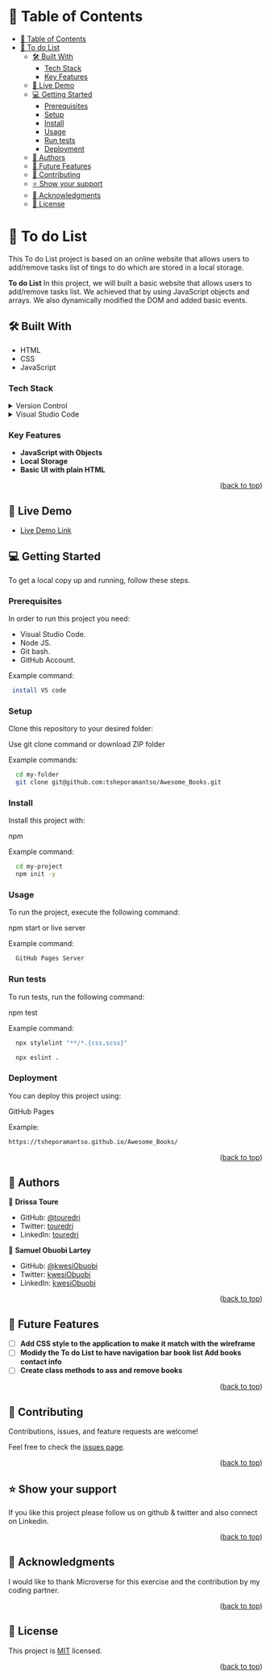 <a name="readme-top"></a>

<!-- TABLE OF CONTENTS -->

# 📗 Table of Contents

- [📗 Table of Contents](#-table-of-contents)
- [📖 To do List ](#-to-do-list-)
  - [🛠 Built With ](#-built-with-)
    - [Tech Stack ](#tech-stack-)
    - [Key Features ](#key-features-)
  - [🚀 Live Demo ](#-live-demo-)
  - [💻 Getting Started ](#-getting-started-)
    - [Prerequisites](#prerequisites)
    - [Setup](#setup)
    - [Install](#install)
    - [Usage](#usage)
    - [Run tests](#run-tests)
    - [Deployment](#deployment)
  - [👥 Authors ](#-authors-)
  - [🔭 Future Features ](#-future-features-)
  - [🤝 Contributing ](#-contributing-)
  - [⭐️ Show your support ](#️-show-your-support-)
  - [🙏 Acknowledgments ](#-acknowledgments-)
  - [📝 License ](#-license-)

<!-- PROJECT DESCRIPTION -->

# 📖 To do List <a name="about-project"></a>

This To do List project is based on an online website that allows users to add/remove tasks list of tings to do which are stored in a local storage.

**To do List** In this project, we will built a basic website that allows users to add/remove tasks list. We achieved that by using JavaScript objects and arrays. We also dynamically modified the DOM and added basic events.

## 🛠 Built With <a name="built-with"></a>

- HTML
- CSS
- JavaScript

### Tech Stack <a name="tech-stack"></a>

<details>
  <summary>Version Control</summary>
  <ul>
    <li><a href="https://github.com/">Git Hub</a></li>
  </ul>
</details>

<details>
  <summary>Visual Studio Code</summary>
  <ul>
    <li><a href="https://code.visualstudio.com">Visual Studio Code</a></li>
  </ul>
</details>

<!-- Features -->

### Key Features <a name="key-features"></a>

- **JavaScript with Objects**
- **Local Storage**
- **Basic UI with plain HTML**

<p align="right">(<a href="#readme-top">back to top</a>)</p>

## 🚀 Live Demo <a name="live-demo"></a>


- [Live Demo Link]( https://touredri.github.io/todolist/dist/)


<!-- - [video Link](https://www.loom.com/share/1f2943ca12ee4b4e97db22f208077ecb) -->

<!-- GETTING STARTED -->

## 💻 Getting Started <a name="getting-started"></a>

To get a local copy up and running, follow these steps.

### Prerequisites

In order to run this project you need:

- Visual Studio Code.
- Node JS.
- Git bash.
- GitHub Account.

Example command:

```sh
 install VS code
```

### Setup

Clone this repository to your desired folder:

Use git clone command or download ZIP folder

Example commands:

```sh
  cd my-folder
  git clone git@github.com:tsheporamantso/Awesome_Books.git
```

### Install

Install this project with:

npm

Example command:

```sh
  cd my-project
  npm init -y
```

### Usage

To run the project, execute the following command:

npm start or live server

Example command:

```sh
  GitHub Pages Server
```

### Run tests

To run tests, run the following command:

npm test

Example command:

```sh
  npx stylelint "**/*.{css,scss}"
```

```sh
  npx eslint .
```

### Deployment

You can deploy this project using:

GitHub Pages

Example:

```sh
https://tsheporamantso.github.io/Awesome_Books/
```

<p align="right">(<a href="#readme-top">back to top</a>)</p>

<!-- AUTHORS -->

## 👥 Authors <a name="authors"></a>

👤 **Drissa Toure**

- GitHub: [@touredri](https://github.com/touredri)
- Twitter: [touredri](https://twitter.com/touredri)
- LinkedIn: [touredri](https://www.linkedin.com/in/touredri/)

👤 **Samuel Obuobi Lartey**

- GitHub: [@kwesiObuobi](https://github.com/kwesiObuobi)
- Twitter: [kwesiObuobi](https://twitter.com/kwesi-obuobil)
- LinkedIn: [kwesiObuobi](https://www.linkedin.com/in/kwesi-obuobi/)

<p align="right">(<a href="#readme-top">back to top</a>)</p>

<!-- FUTURE FEATURES -->

## 🔭 Future Features <a name="future-features"></a>

- [ ] **Add CSS style to the application to make it match with the wireframe**
- [ ] **Modidy the To do List to have navigation bar book list Add books contact info**
- [ ] **Create class methods to ass and remove books**

<p align="right">(<a href="#readme-top">back to top</a>)</p>

<!-- CONTRIBUTING -->

## 🤝 Contributing <a name="contributing"></a>

Contributions, issues, and feature requests are welcome!

Feel free to check the [issues page](https://github.com/touredri/todolist/issues).

<p align="right">(<a href="#readme-top">back to top</a>)</p>

<!-- SUPPORT -->

## ⭐️ Show your support <a name="support"></a>

If you like this project please follow us on github & twitter and also connect on Linkedin.

<p align="right">(<a href="#readme-top">back to top</a>)</p>

<!-- ACKNOWLEDGEMENTS -->

## 🙏 Acknowledgments <a name="acknowledgements"></a>

I would like to thank Microverse for this exercise and the contribution by my coding partner.

<p align="right">(<a href="#readme-top">back to top</a>)</p>

<!-- LICENSE -->

## 📝 License <a name="license"></a>

This project is [MIT](./LICENSE) licensed.

<p align="right">(<a href="#readme-top">back to top</a>)</p>
